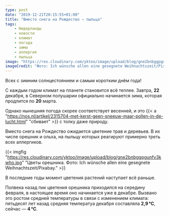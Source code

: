 ```yaml
---
type: post
date: "2019-12-21T20:15:55+01:00"
title: "Вместо снега на Рождество — пыльца"
tags:
    - Нидерланды
    - новости
    - климат
    - погода
    - зима
    - аллергия
    - пыльца
image: "https://res.cloudinary.com/yktoo/image/upload/blog/gne2bnbggpgunfv3kwho.jpg"
imageCredit: "Фото: Ich wünsche allen eine gesegnete Weihnachtszeit/Pixabay."
---
```


Всех с зимним солнцестоянием и самым коротким днём года!

С каждым годом климат на планете становится всё теплее. Завтра, **22** декабря, в Северном полушарии официально начинается зима, которая продлится по **20** марта.

Однако нынешняя погода скорее соответствует весенней, и это {{< a "https://nos.nl/artikel/2315704-met-kerst-geen-sneeuw-maar-pollen-in-de-lucht.html" "сбивает" >}} с толку даже природу.

<!--more-->

Вместо снега на Рождество ожидается цветение трав и деревьев. В их числе орешник и ольха, на пыльцу которых реагируют примерно треть всех аллергиков.

{{< imgfig "https://res.cloudinary.com/yktoo/image/upload/blog/gne2bnbggpgunfv3kwho.jpg" "Цветы орешника. Фото: Ich wünsche allen eine gesegnete Weihnachtszeit/Pixabay." >}}

В последние годы момент цветения растений наступает всё раньше.

Полвека назад пик цветения орешника приходился на середину февраля, в настоящее время оно начинается уже в декабре. Вызвано это ростом средней температуры в связи с изменением климата: пятьдесят лет назад средняя температуа декабря составляла **2,9 °C**, сейчас — **4 °C**.